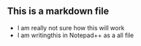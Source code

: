 ## This is a markdown file
* I am really not sure how this will work
* I am writingthis in Notepad++ as a all file
